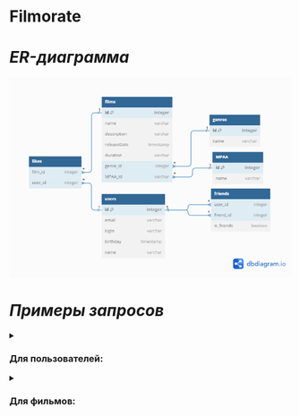 # Filmorate
# ***ER-диаграмма***
![er-diagram.png](src%2Fmain%2Fresources%2Fer-diagram.png)

# ***Примеры запросов***
<details>
  <summary><h3>Для пользователей:</h3></summary>

* создание пользователя
```SQL
INSERT INTO users (email, login, name, birthday)
VALUES ( ?, ?, ?, ? );
```
* редактирование пользователя
```SQL
UPDATE users
SET email = ?,
    login = ?,
    name = ?,
    birthday = ?
WHERE user_id = ?
```
* получение списка всех пользователей
```SQL
SELECT *
FROM users
```

</details>

<details>
  <summary><h3>Для фильмов:</h3></summary>

* создание фильма
```SQL
INSERT INTO films (name, description, release_date, duration_in_minutes, mpa_rating_id)
VALUES (?, ?, ?, ?, ?)
```
* редактирование фильма
```SQL
UPDATE films
SET name = ?,
    description = ?,
    release_date = ?,
    duration_in_minutes = ?,
    mpa_rating_id = ?
WHERE film_id = ?
```
* получение списка всех фильмов
```SQL
SELECT films.*, mpa_rating.mpa_name, COUNT(film_likes.user_id) AS rate
FROM films
LEFT JOIN mpa_rating ON films.mpa_rating_id = mpa_rating.mpa_rating_id
LEFT JOIN film_likes ON films.film_id = film_likes.film_id
GROUP BY films.film_id
ORDER BY films.film_id
```

</details>
